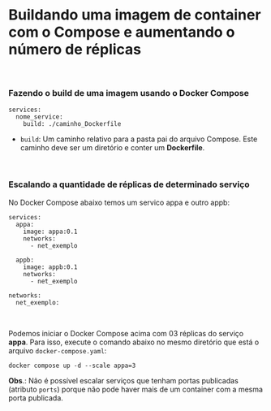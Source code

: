 # Buildando uma imagem de container com o Compose e aumentando o número de réplicas

<br>

### Fazendo o build de uma imagem usando o Docker Compose

```docker
services:
  nome_service:
    build: ./caminho_Dockerfile

```
- `build`: Um caminho relativo para a pasta pai do arquivo Compose. Este caminho deve ser um diretório e conter um **Dockerfile**.

<br>


### Escalando a quantidade de réplicas de determinado serviço

No Docker Compose abaixo temos um servico appa e outro appb:

```docker
services:
  appa:
    image: appa:0.1
    networks:
      - net_exemplo

  appb:
    image: appb:0.1
    networks:
      - net_exemplo

networks:
  net_exemplo:
```
<br>

Podemos iniciar o Docker Compose acima com 03 réplicas do serviço **appa**. Para isso, execute o comando abaixo no mesmo diretório que está o arquivo `docker-compose.yaml`:

```shell
docker compose up -d --scale appa=3
```
**Obs**.: Não é possível escalar serviços que tenham portas publicadas (atributo `ports`) porque não pode haver mais de um container com a mesma porta publicada.